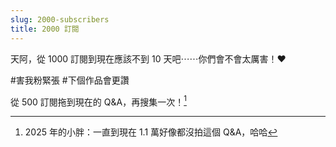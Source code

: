 ```yaml
---
slug: 2000-subscribers
title: 2000 訂閱
---
```

天阿，從 1000 訂閱到現在應該不到 10 天吧⋯⋯你們會不會太厲害！❤️

\#害我粉緊張 \#下個作品會更讚

從 500 訂閱拖到現在的 Q&A，再搜集一次！[^1]

<!-- truncate -->

[^1]: 2025 年的小胖：一直到現在 1.1 萬好像都沒拍這個 Q&A，哈哈